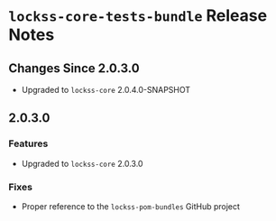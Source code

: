 # `lockss-core-tests-bundle` Release Notes

## Changes Since 2.0.3.0

*   Upgraded to `lockss-core` 2.0.4.0-SNAPSHOT

## 2.0.3.0

### Features

*   Upgraded to `lockss-core` 2.0.3.0

### Fixes

*   Proper reference to the `lockss-pom-bundles` GitHub project
